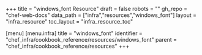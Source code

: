 +++
title = "windows_font Resource"
draft = false
robots = ""
gh_repo = "chef-web-docs"
data_path = ["infra","resources","windows_font"]
layout = "infra_resource"
toc_layout = "infra_resource_toc"

[menu]
  [menu.infra]
    title = "windows_font"
    identifier = "chef_infra/cookbook_reference/resources/windows_font"
    parent = "chef_infra/cookbook_reference/resources"
+++

<!-- The contents of this page are automatically generated from the windows_font.yaml file in the data directory. -->
<!-- To suggest a change, edit the https://github.com/chef/chef/blob/master/lib/chef/resource/windows_font.rb file
      and submit a pull request to the https://github.com/chef/chef repository. -->
